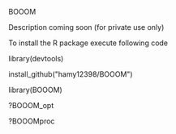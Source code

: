 BOOOM

Description coming soon (for private use only)

To install the R package execute following code

library(devtools)

install_github("hamy12398/BOOOM")

library(BOOOM)

?BOOOM_opt

?BOOOMproc
